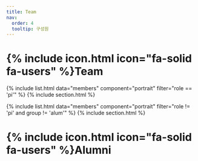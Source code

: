 ```yaml
---
title: Team
nav:
  order: 4
  tooltip: 구성원
---
```


# {% include icon.html icon="fa-solid fa-users" %}Team

{% include list.html data="members" component="portrait" filter="role == 'pi'" %}
{% include section.html %}

{% include list.html data="members" component="portrait" filter="role != 'pi' and group != 'alum'" %}
{% include section.html %}

# {% include icon.html icon="fa-solid fa-users" %}Alumni
